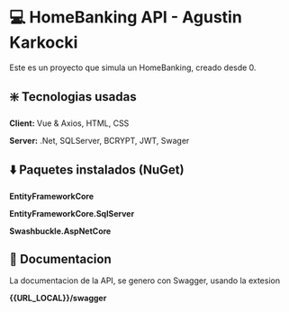 
# 💻 HomeBanking API -  Agustin Karkocki

Este es un proyecto que simula un HomeBanking, creado desde 0.
## ❇️ Tecnologias usadas

**Client:** Vue & Axios, HTML, CSS

**Server:** .Net, SQLServer, BCRYPT, JWT, Swager


## ⬇️ Paquetes instalados (NuGet)

**EntityFrameworkCore** 

**EntityFrameworkCore.SqlServer**

**Swashbuckle.AspNetCore**


## 📄 Documentacion

La documentacion de la API, se genero con Swagger, usando la extesion

**{{URL_LOCAL}}/swagger**

